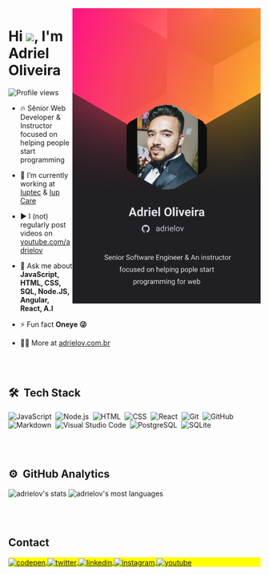 <img align="right" height="590em" src="https://raw.githubusercontent.com/adrielov/adrielov/ba2d0875a6a977216817ec038824b12050b6a102/profile.svg"/>
<h1 align="left">Hi <img src="https://raw.githubusercontent.com/kaueMarques/kaueMarques/master/hi.gif" height="30px">, I'm Adriel Oliveira</h1>
<p align="left"> <img src="https://komarev.com/ghpvc/?username=adrielov&color=yellow" alt="Profile views" /> </p>

- 🔥 Sênior Web Developer & Instructor focused on helping people start programming 

- 🔭 I’m currently working at [Iuptec](iuptec.com.br) & [Iup Care](iup.care)

- ▶️ I (not) regularly post videos on [youtube.com/adrielov](https://youtube.com/adrielov)

- 💬 Ask me about **JavaScript, HTML, CSS, SQL, Node.JS, Angular, React, A.I**

- ⚡ Fun fact **Oneye 😜**

- 👨‍💻 More at [adrielov.com.br](https://adrielov.com.br)



<br><br>

## 🛠 &nbsp;Tech Stack

![JavaScript](https://img.shields.io/badge/-JavaScript-05122A?style=flat&logo=javascript)&nbsp;
![Node.js](https://img.shields.io/badge/-Node.js-05122A?style=flat&logo=node.js)&nbsp;
![HTML](https://img.shields.io/badge/-HTML-05122A?style=flat&logo=HTML5)&nbsp;
![CSS](https://img.shields.io/badge/-CSS-05122A?style=flat&logo=CSS3&logoColor=1572B6)&nbsp;
![React](https://img.shields.io/badge/-React-05122A?style=flat&logo=react)&nbsp;
![Git](https://img.shields.io/badge/-Git-05122A?style=flat&logo=git)&nbsp;
![GitHub](https://img.shields.io/badge/-GitHub-05122A?style=flat&logo=github)&nbsp;
![Markdown](https://img.shields.io/badge/-Markdown-05122A?style=flat&logo=markdown)&nbsp;
![Visual Studio Code](https://img.shields.io/badge/-Visual%20Studio%20Code-05122A?style=flat&logo=visual-studio-code&logoColor=007ACC)&nbsp;
![PostgreSQL](https://img.shields.io/badge/-PostgreSQL-05122A?style=flat&logo=postgresql)&nbsp;
![SQLite](https://img.shields.io/badge/-SQLite-05122A?style=flat&logo=sqlite)&nbsp;

<br><br>

## ⚙️ &nbsp;GitHub Analytics

<p align="left">
<img width="420px" src="https://github-readme-stats.vercel.app/api?username=adrielov&show_icons=true" alt="adrielov's stats"/>
<img width="370px" src="https://github-readme-stats.vercel.app/api/top-langs/?username=adrielov&layout=compact" alt="adrielov's most languages"/>
</p>


<br><br>

## Contact

<p align="left" style="background:yellow">
<a href="https://codepen.io/adrielov" target="_blank">
  <img align="center" src="https://img.shields.io/badge/-adrielov-05122A?style=flat&logo=codepen" alt="codepen"/>
</a>
<a href="https://twitter.com/adrielov" target="_blank">
  <img align="center" src="https://img.shields.io/badge/-adrielov-05122A?style=flat&logo=twitter" alt="twitter"/>  
</a>
<a href="https://linkedin.com/in/adrielov" target="_blank">
  <img align="center" src="https://img.shields.io/badge/-adrielov-05122A?style=flat&logo=linkedin" alt="linkedin"/>
</a>
<a href="https://instagram.com/adrielov" target="_blank">
 <img align="center" src="https://img.shields.io/badge/-adrielov-05122A?style=flat&logo=instagram" alt="instagram"/>
</a>
<a href="https://youtube.com/adrielov" target="_blank">
 <img align="center" src="https://img.shields.io/badge/-adrielov-05122A?style=flat&logo=youtube" alt="youtube"/>
</a>
</p>

<!--

<img width="490em" src="https://github-readme-twitter-gazf.vercel.app/api?id=adrielov&layout=wide&show_reply=off&show_retweet=off" />


**adrielov/adrielov** is a ✨ _special_ ✨ repository because its `README.md` (this file) appears on your GitHub profile.

Here are some ideas to get you started:

- 🔭 I’m currently working on ...
- 🌱 I’m currently learning ...
- 👯 I’m looking to collaborate on ...
- 🤔 I’m looking for help with ...
- 💬 Ask me about ...
- 📫 How to reach me: ...
- 😄 Pronouns: ...
- ⚡ Fun fact: ...
-->
